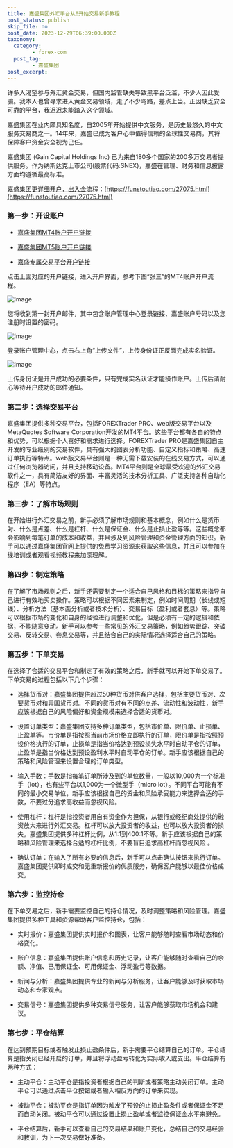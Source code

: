 ```yaml
---
title: 嘉盛集团外汇平台从0开始交易新手教程
post_status: publish
skip_file: no
post_date: 2023-12-29T06:39:00.000Z
taxonomy:
  category:
        - forex-com
  post_tag:
        - 嘉盛集团
post_excerpt: 
---
```

许多人渴望参与外汇黄金交易，但国内监管缺失导致黑平台泛滥，不少人因此受骗。我本人也曾寻求进入黄金交易领域，走了不少弯路，差点上当。正因缺乏安全可靠的平台，我迟迟未能踏入这个领域。

嘉盛集团在业内颇具知名度，自2005年开始提供中文服务，是历史最悠久的中文服务交易商之一。14年来，嘉盛已成为客户心中值得信赖的全球性交易商，其将保障客户资金安全视为己任。

嘉盛集团 (Gain Capital Holdings Inc) 已为来自180多个国家的200多万交易者提供服务。作为纳斯达克上市公司(股票代码:SNEX)，嘉盛在管理、财务和信息披露方面均遵循最高标准。

[嘉盛集团更详细开户，出入金流程](https://funstoutiao.com/27075.html)：[https://funstoutiao.com/27075.html](https://funstoutiao.com/27075.html)

### 第一步：开设账户

* [嘉盛集团MT4账户开户链接](https://s.ssgg.net/jsmt4)

* [嘉盛集团MT5账户开户链接](https://s.ssgg.net/jsmt5)

* [嘉盛专属交易平台开户链接](https://s.ssgg.net/js)

点击上面对应的开户链接，进入开户界面，参考下图“张三”的MT4账户开户流程。

![Image](https://prod-files-secure.s3.us-west-2.amazonaws.com/39ed1227-6d7d-4570-be36-9ccd4a2c4241/7a167aea-686b-400d-af59-4e18eb607a40/640.png?X-Amz-Algorithm=AWS4-HMAC-SHA256&X-Amz-Content-Sha256=UNSIGNED-PAYLOAD&X-Amz-Credential=ASIAZI2LB4662K7MHRPB%2F20250218%2Fus-west-2%2Fs3%2Faws4_request&X-Amz-Date=20250218T101310Z&X-Amz-Expires=3600&X-Amz-Security-Token=IQoJb3JpZ2luX2VjEGIaCXVzLXdlc3QtMiJHMEUCIQD1SulK%2F7fiBCtcCHvjR1%2BC%2FlhhfeH6WHnlAPiaaHdyfQIgFh2I6hszuxWt2yvgrBVK6MCUnQkyZAUwCjkwWEKsRwgqiAQIiv%2F%2F%2F%2F%2F%2F%2F%2F%2F%2FARAAGgw2Mzc0MjMxODM4MDUiDDYqHmTxKKpvqiODzCrcA8o6TCOPdNCIPpKEGsJgYivRBVDfLpxh2WKc8dL7bkVYFKxUpoKgi8ohpl3TAevo%2Bq3j8b7gRN1kxqg9l5hKwSmIZdi5zsSQWUvb1VXCrzdZODt4lCmUYTT2VeEumcRlNRrlgmBX4GBkFqdVkzpTLt75M9S2xiPtlPq0kxy%2BvYZvTmpgyvoBooeLZNHpigdTwCNyM950C3pr%2F5ixvOXiVwEGqm7FBkr4CsnVHMP76p8WvGMNMJQMrLHw0lS%2FAgWoAX9XFW3UvLpLUQ6hdozDlNIIhOeilzMRqPsVLiQvfkLCL%2FgCMTclcpMTHDl%2BX6Isnx6iAEgSUOXb%2F3QvEycPx5bj%2BwTC%2B0zj6QS18mRxfua9pXijxKj0yNALOJANnQxEwygmaDx3RTQVVzbu7LZPb73OZRJCTPhvI2Jsxvmn75%2FlS%2B7dV0b44%2BoaqsqLq1qnumroK7tuiyBbxzx0pulbSQK3jYW2jikORijiihL27OJGTrL4OFjVhy5rnwSpQwTMAUk5yk3HK6S2tDBlGHa8iKGbuwj%2F0Z39GyzTZSiNTzFWXACdoJaycgsjzNH5%2BRAHSsNBIEKRL22g%2Bp4MyeYNE55DogUXZjx7%2FM5qWbxXM4DtYt2m4zUkcpSDJrdPMNag0b0GOqUB1usPQG1rIyBhgmMZQJX1QzAmyOvKXnt0OKXrjcVcqu9yO9gsXLZF17R%2BsbYfu1hRhAC%2F3BlSBmHgx9e2sKoAPN3CrezbS6bQViWRpzAFp3EpeD%2ByXHzEqLUrGffayEh%2FjE8tfq8I8tz01%2Bh%2BpD1sU9j7K%2FQ0jr%2FU5%2FqCrZdzxp04yXJWdJ7vyRogNFEkC8g%2Bm84V6kP6oRLcuEeABzjN%2BGIZbsT8&X-Amz-Signature=2d83fd848900ab14ae7d6de3c18876b808ceeac8fb4fc0d714191846844d581c&X-Amz-SignedHeaders=host&x-id=GetObject)

您将收到第一封开户邮件，其中包含账户管理中心登录链接、嘉盛账户号码以及您注册时设置的密码。

![Image](https://prod-files-secure.s3.us-west-2.amazonaws.com/39ed1227-6d7d-4570-be36-9ccd4a2c4241/eaa1c6b3-2877-4284-a0e1-530e222c27fb/image.png?X-Amz-Algorithm=AWS4-HMAC-SHA256&X-Amz-Content-Sha256=UNSIGNED-PAYLOAD&X-Amz-Credential=ASIAZI2LB4662K7MHRPB%2F20250218%2Fus-west-2%2Fs3%2Faws4_request&X-Amz-Date=20250218T101310Z&X-Amz-Expires=3600&X-Amz-Security-Token=IQoJb3JpZ2luX2VjEGIaCXVzLXdlc3QtMiJHMEUCIQD1SulK%2F7fiBCtcCHvjR1%2BC%2FlhhfeH6WHnlAPiaaHdyfQIgFh2I6hszuxWt2yvgrBVK6MCUnQkyZAUwCjkwWEKsRwgqiAQIiv%2F%2F%2F%2F%2F%2F%2F%2F%2F%2FARAAGgw2Mzc0MjMxODM4MDUiDDYqHmTxKKpvqiODzCrcA8o6TCOPdNCIPpKEGsJgYivRBVDfLpxh2WKc8dL7bkVYFKxUpoKgi8ohpl3TAevo%2Bq3j8b7gRN1kxqg9l5hKwSmIZdi5zsSQWUvb1VXCrzdZODt4lCmUYTT2VeEumcRlNRrlgmBX4GBkFqdVkzpTLt75M9S2xiPtlPq0kxy%2BvYZvTmpgyvoBooeLZNHpigdTwCNyM950C3pr%2F5ixvOXiVwEGqm7FBkr4CsnVHMP76p8WvGMNMJQMrLHw0lS%2FAgWoAX9XFW3UvLpLUQ6hdozDlNIIhOeilzMRqPsVLiQvfkLCL%2FgCMTclcpMTHDl%2BX6Isnx6iAEgSUOXb%2F3QvEycPx5bj%2BwTC%2B0zj6QS18mRxfua9pXijxKj0yNALOJANnQxEwygmaDx3RTQVVzbu7LZPb73OZRJCTPhvI2Jsxvmn75%2FlS%2B7dV0b44%2BoaqsqLq1qnumroK7tuiyBbxzx0pulbSQK3jYW2jikORijiihL27OJGTrL4OFjVhy5rnwSpQwTMAUk5yk3HK6S2tDBlGHa8iKGbuwj%2F0Z39GyzTZSiNTzFWXACdoJaycgsjzNH5%2BRAHSsNBIEKRL22g%2Bp4MyeYNE55DogUXZjx7%2FM5qWbxXM4DtYt2m4zUkcpSDJrdPMNag0b0GOqUB1usPQG1rIyBhgmMZQJX1QzAmyOvKXnt0OKXrjcVcqu9yO9gsXLZF17R%2BsbYfu1hRhAC%2F3BlSBmHgx9e2sKoAPN3CrezbS6bQViWRpzAFp3EpeD%2ByXHzEqLUrGffayEh%2FjE8tfq8I8tz01%2Bh%2BpD1sU9j7K%2FQ0jr%2FU5%2FqCrZdzxp04yXJWdJ7vyRogNFEkC8g%2Bm84V6kP6oRLcuEeABzjN%2BGIZbsT8&X-Amz-Signature=160016b64dac6eec58ccf4ac2d24f3167cefb844a52d5c80da63c9b839d35711&X-Amz-SignedHeaders=host&x-id=GetObject)

登录账户管理中心，点击右上角“上传文件”，上传身份证正反面完成实名验证。

![Image](https://prod-files-secure.s3.us-west-2.amazonaws.com/39ed1227-6d7d-4570-be36-9ccd4a2c4241/54090639-09fc-46b4-a135-e0289f707147/image.png?X-Amz-Algorithm=AWS4-HMAC-SHA256&X-Amz-Content-Sha256=UNSIGNED-PAYLOAD&X-Amz-Credential=ASIAZI2LB4662K7MHRPB%2F20250218%2Fus-west-2%2Fs3%2Faws4_request&X-Amz-Date=20250218T101310Z&X-Amz-Expires=3600&X-Amz-Security-Token=IQoJb3JpZ2luX2VjEGIaCXVzLXdlc3QtMiJHMEUCIQD1SulK%2F7fiBCtcCHvjR1%2BC%2FlhhfeH6WHnlAPiaaHdyfQIgFh2I6hszuxWt2yvgrBVK6MCUnQkyZAUwCjkwWEKsRwgqiAQIiv%2F%2F%2F%2F%2F%2F%2F%2F%2F%2FARAAGgw2Mzc0MjMxODM4MDUiDDYqHmTxKKpvqiODzCrcA8o6TCOPdNCIPpKEGsJgYivRBVDfLpxh2WKc8dL7bkVYFKxUpoKgi8ohpl3TAevo%2Bq3j8b7gRN1kxqg9l5hKwSmIZdi5zsSQWUvb1VXCrzdZODt4lCmUYTT2VeEumcRlNRrlgmBX4GBkFqdVkzpTLt75M9S2xiPtlPq0kxy%2BvYZvTmpgyvoBooeLZNHpigdTwCNyM950C3pr%2F5ixvOXiVwEGqm7FBkr4CsnVHMP76p8WvGMNMJQMrLHw0lS%2FAgWoAX9XFW3UvLpLUQ6hdozDlNIIhOeilzMRqPsVLiQvfkLCL%2FgCMTclcpMTHDl%2BX6Isnx6iAEgSUOXb%2F3QvEycPx5bj%2BwTC%2B0zj6QS18mRxfua9pXijxKj0yNALOJANnQxEwygmaDx3RTQVVzbu7LZPb73OZRJCTPhvI2Jsxvmn75%2FlS%2B7dV0b44%2BoaqsqLq1qnumroK7tuiyBbxzx0pulbSQK3jYW2jikORijiihL27OJGTrL4OFjVhy5rnwSpQwTMAUk5yk3HK6S2tDBlGHa8iKGbuwj%2F0Z39GyzTZSiNTzFWXACdoJaycgsjzNH5%2BRAHSsNBIEKRL22g%2Bp4MyeYNE55DogUXZjx7%2FM5qWbxXM4DtYt2m4zUkcpSDJrdPMNag0b0GOqUB1usPQG1rIyBhgmMZQJX1QzAmyOvKXnt0OKXrjcVcqu9yO9gsXLZF17R%2BsbYfu1hRhAC%2F3BlSBmHgx9e2sKoAPN3CrezbS6bQViWRpzAFp3EpeD%2ByXHzEqLUrGffayEh%2FjE8tfq8I8tz01%2Bh%2BpD1sU9j7K%2FQ0jr%2FU5%2FqCrZdzxp04yXJWdJ7vyRogNFEkC8g%2Bm84V6kP6oRLcuEeABzjN%2BGIZbsT8&X-Amz-Signature=90c3c0495c34670653d2bb242f5ff1f0a20ff3292db7cd7f9dc3daea1557d504&X-Amz-SignedHeaders=host&x-id=GetObject)

上传身份证是开户成功的必要条件，只有完成实名认证才能操作账户。上传后请耐心等待开户成功的邮件通知。

### 第二步：选择交易平台

嘉盛集团提供多种交易平台，包括FOREXTrader PRO、web版交易平台以及MetaQuotes Software Corporation开发的MT4平台。这些平台都有各自的特点和优势，可以根据个人喜好和需求进行选择。FOREXTrader PRO是嘉盛集团自主开发的专业级别的交易软件，具有强大的图表分析功能、自定义指标和策略、高速订单执行等特点。web版交易平台则是一种无需下载安装的在线交易方式，可以通过任何浏览器访问，并且支持移动设备。MT4平台则是全球最受欢迎的外汇交易软件之一，具有简洁友好的界面、丰富灵活的技术分析工具、广泛支持各种自动化程序（EA）等特点。

### 第三步：了解市场规则

在开始进行外汇交易之前，新手必须了解市场规则和基本概念，例如什么是货币对、什么是点差、什么是杠杆、什么是保证金、什么是止损止盈等等。这些概念都会影响到每笔订单的成本和收益，并且涉及到风险管理和资金管理方面的知识。新手可以通过嘉盛集团官网上提供的免费学习资源来获取这些信息，并且可以参加在线培训或者观看视频教程来加深理解。

### 第四步：制定策略

在了解了市场规则之后，新手还需要制定一个适合自己风格和目标的策略来指导自己进行有效地买卖操作。策略可以根据不同因素来制定，例如时间周期（长线或短线）、分析方法（基本面分析或者技术分析）、交易目标（盈利或者套息）等。策略可以根据市场的变化和自身的经验进行调整和优化，但是必须有一定的逻辑和依据，不能随意变动。新手可以参考一些常见的外汇交易策略，例如趋势跟踪、突破交易、反转交易、套息交易等，并且结合自己的实际情况选择适合自己的策略。

### 第五步：下单交易

在选择了合适的交易平台和制定了有效的策略之后，新手就可以开始下单交易了。下单交易的过程包括以下几个步骤：

* 选择货币对：嘉盛集团提供超过50种货币对供客户选择，包括主要货币对、次要货币对和异国货币对。不同的货币对有不同的点差、流动性和波动性，新手应该根据自己的风险偏好和资金规模来选择合适的货币对。

* 设置订单类型：嘉盛集团支持多种订单类型，包括市价单、限价单、止损单、止盈单等。市价单是指按照当前市场价格立即执行的订单，限价单是指按照预设价格执行的订单，止损单是指当价格达到预设损失水平时自动平仓的订单，止盈单是指当价格达到预设盈利水平时自动平仓的订单。新手应该根据自己的策略和风险管理来设置合理的订单类型。

* 输入手数：手数是指每笔订单所涉及到的单位数量，一般以10,000为一个标准手（lot），也有些平台以1,000为一个微型手（micro lot）。不同平台可能有不同的最小交易单位，新手应该根据自己的资金和风险承受能力来选择合适的手数，不要过分追求高收益而忽视风险。

* 使用杠杆：杠杆是指投资者用自有资金作为担保，从银行或经纪商处提供的融资放大来进行外汇交易。杠杆可以放大投资者的收益，也可以放大投资者的损失。嘉盛集团提供多种杠杆比例，从1:1到400:1不等。新手应该根据自己的策略和风险管理来选择合适的杠杆比例，不要盲目追求高杠杆而忽视风险 。

* 确认订单：在输入了所有必要的信息后，新手可以点击确认按钮来执行订单。嘉盛集团提供即时成交和无重新报价的优质服务，确保客户能够以最佳价格成交。

### 第六步：监控持仓

在下单交易之后，新手需要监控自己的持仓情况，及时调整策略和风险管理。嘉盛集团提供多种工具和资源帮助客户监控持仓，包括：

* 实时报价：嘉盛集团提供实时报价和图表，让客户能够随时查看市场动态和价格变化。

* 账户信息：嘉盛集团提供账户信息和历史记录，让客户能够随时查看自己的余额、净值、已用保证金、可用保证金、浮动盈亏等数据。

* 新闻与分析：嘉盛集团提供专业的新闻与分析服务，让客户能够及时获取市场动态和专家观点。

* 交易信号：嘉盛集团提供多种交易信号服务，让客户能够获取市场机会和建议。

### 第七步：平仓结算

在达到预期目标或者触发止损止盈条件后，新手需要平仓结算自己的订单。平仓结算是指关闭已经开启的订单，并且将浮动盈亏转化为实际收入或支出。平仓结算有两种方式：

* 主动平仓：主动平仓是指投资者根据自己的判断或者策略主动关闭订单。主动平仓可以通过点击平仓按钮或者输入相反方向的订单来实现。

* 被动平仓：被动平仓是指订单因为触发了预设的止损止盈条件或者保证金不足而自动关闭。被动平仓可以通过设置止损止盈单或者监控保证金水平来避免。

* 平仓结算后，新手可以查看自己的交易结果和账户变化，总结自己的交易经验和教训，为下一次交易做好准备。
